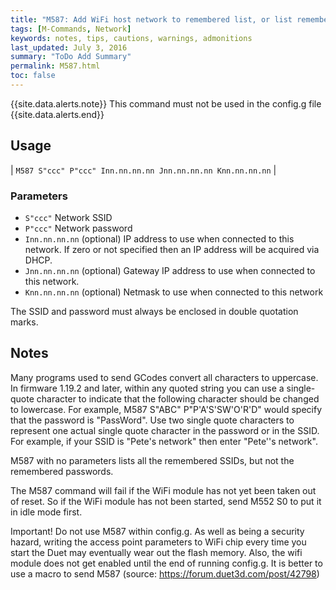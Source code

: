 ```yaml
---
title: "M587: Add WiFi host network to remembered list, or list remembered networks" 
tags: [M-Commands, Network]
keywords: notes, tips, cautions, warnings, admonitions
last_updated: July 3, 2016
summary: "ToDo Add Summary"
permalink: M587.html
toc: false
---
```



{{site.data.alerts.note}}
This command must not be used in the config.g file
{{site.data.alerts.end}}



## Usage ##

| `M587 S"ccc" P"ccc" Inn.nn.nn.nn Jnn.nn.nn.nn Knn.nn.nn.nn` |

### Parameters ###

+ `S"ccc"` Network SSID
+ `P"ccc"` Network password
+ `Inn.nn.nn.nn` (optional) IP address to use when connected to this network. If zero or not specified then an IP address will be acquired via DHCP.
+ `Jnn.nn.nn.nn` (optional) Gateway IP address to use when connected to this network.
+ `Knn.nn.nn.nn` (optional) Netmask to use when connected to this network

The SSID and password must always be enclosed in double quotation marks.

## Notes ##

Many programs used to send GCodes convert all characters to uppercase. In firmware 1.19.2 and later, within any quoted string you can use a single-quote character to indicate that the following character should be changed to lowercase. For example, M587 S"ABC" P"P'A'S'SW'O'R'D" would specify that the password is "PassWord". Use two single quote characters to represent one actual single quote character in the password or in the SSID. For example, if your SSID is "Pete's network" then enter "Pete''s network".

M587 with no parameters lists all the remembered SSIDs, but not the remembered passwords.

The M587 command will fail if the WiFi module has not yet been taken out of reset. So if the WiFi module has not been started, send M552 S0 to put it in idle mode first.

Important! Do not use M587 within config.g. As well as being a security hazard, writing the access point parameters to WiFi chip every time you start the Duet may eventually wear out the flash memory. Also, the wifi module does not get enabled until the end of running config.g. It is better to use a macro to send M587 (source: https://forum.duet3d.com/post/42798)

